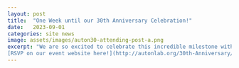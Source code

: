 ```yaml
---
layout: post
title:  "One Week until our 30th Anniversary Celebration!"
date:   2023-09-01
categories: site news
image: assets/images/auton30-attending-post-a.png
excerpt: "We are so excited to celebrate this incredible milestone with you all! Join us to reflect on the research and impacts our dedicated students, faculty, and staff have contributed to our society over the years. Lab swag will be available at the event for all!
[RSVP on our event website here!](http://autonlab.org/30th-Anniversary/)"
---
```

